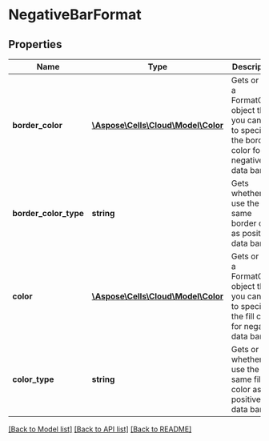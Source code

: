 # NegativeBarFormat

## Properties
Name | Type | Description | Notes
------------ | ------------- | ------------- | -------------
**border_color** | [**\Aspose\Cells\Cloud\Model\Color**](Color.md) | Gets or sets a FormatColor object that you can use to specify the border    color for negative data bars. | [optional] 
**border_color_type** | **string** | Gets whether to use the same border color as positive data bars. | [optional] 
**color** | [**\Aspose\Cells\Cloud\Model\Color**](Color.md) | Gets or sets a FormatColor object that you can use to specify the fill color    for negative data bars. | [optional] 
**color_type** | **string** | Gets or sets whether to use the same fill color as positive data bars. | [optional] 

[[Back to Model list]](../README.md#documentation-for-models) [[Back to API list]](../README.md#documentation-for-api-endpoints) [[Back to README]](../README.md)


